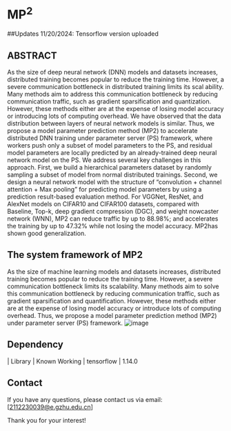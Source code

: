 # MP<sup>2</sup>

##Updates
11/20/2024: Tensorflow version uploaded

## ABSTRACT
As the size of deep neural network (DNN) models and datasets increases, distributed training becomes popular to
 reduce the training time. However, a severe communication bottleneck in distributed training limits its scal
ability. Many methods aim to address this communication bottleneck by reducing communication traffic, such as
 gradient sparsification and quantization. However, these methods either are at the expense of losing model
 accuracy or introducing lots of computing overhead. We have observed that the data distribution between layers
 of neural network models is similar. Thus, we propose a model parameter prediction method (MP2) to accelerate
 distributed DNN training under parameter server (PS) framework, where workers push only a subset of model
 parameters to the PS, and residual model parameters are locally predicted by an already-trained deep neural
 network model on the PS. We address several key challenges in this approach. First, we build a hierarchical
 parameters dataset by randomly sampling a subset of model from normal distributed trainings. Second, we
 design a neural network model with the structure of “convolution + channel attention + Max pooling” for
 predicting model parameters by using a prediction result-based evaluation method. For VGGNet, ResNet, and
 AlexNet models on CIFAR10 and CIFAR100 datasets, compared with Baseline, Top-k, deep gradient compression
 (DGC), and weight nowcaster network (WNN), MP2 can reduce traffic by up to 88.98%; and accelerates the
 training by up to 47.32% while not losing the model accuracy. MP2has shown good generalization.

## The system framework of MP2
As the size of machine learning models and datasets increases, distributed training becomes popular to reduce the training time. However, a severe communication bottleneck limits its scalability. Many methods aim to solve this communication bottleneck by reducing communication traffic, such as gradient sparsification and quantification. However, these methods either are at the expense of losing model accuracy or introduce lots of computing overhead. Thus, we propose a model parameter prediction method (MP2) under parameter server (PS) framework.
![image](https://github.com/user-attachments/assets/2fec5456-cab2-42c8-afc9-cfcc1e3b08a8)

## Dependency
| Library | Known Working
| tensorflow | 1.14.0

## Contact
If you have any questions, please contact us via email: [2112230039@e.gzhu.edu.cn]

Thank you for your interest!
